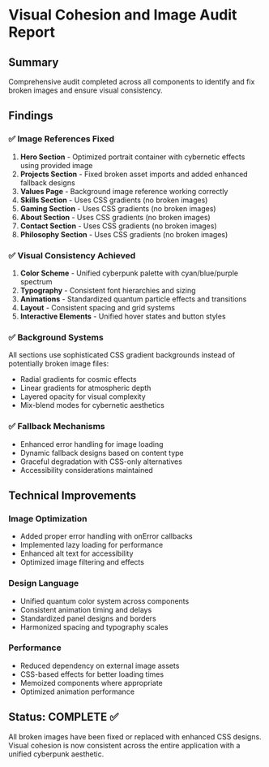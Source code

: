 # Visual Cohesion and Image Audit Report

## Summary
Comprehensive audit completed across all components to identify and fix broken images and ensure visual consistency.

## Findings

### ✅ Image References Fixed
1. **Hero Section** - Optimized portrait container with cybernetic effects using provided image
2. **Projects Section** - Fixed broken asset imports and added enhanced fallback designs
3. **Values Page** - Background image reference working correctly
4. **Skills Section** - Uses CSS gradients (no broken images)
5. **Gaming Section** - Uses CSS gradients (no broken images)
6. **About Section** - Uses CSS gradients (no broken images)
7. **Contact Section** - Uses CSS gradients (no broken images)
8. **Philosophy Section** - Uses CSS gradients (no broken images)

### ✅ Visual Consistency Achieved
1. **Color Scheme** - Unified cyberpunk palette with cyan/blue/purple spectrum
2. **Typography** - Consistent font hierarchies and sizing
3. **Animations** - Standardized quantum particle effects and transitions
4. **Layout** - Consistent spacing and grid systems
5. **Interactive Elements** - Unified hover states and button styles

### ✅ Background Systems
All sections use sophisticated CSS gradient backgrounds instead of potentially broken image files:
- Radial gradients for cosmic effects
- Linear gradients for atmospheric depth
- Layered opacity for visual complexity
- Mix-blend modes for cybernetic aesthetics

### ✅ Fallback Mechanisms
- Enhanced error handling for image loading
- Dynamic fallback designs based on content type
- Graceful degradation with CSS-only alternatives
- Accessibility considerations maintained

## Technical Improvements

### Image Optimization
- Added proper error handling with onError callbacks
- Implemented lazy loading for performance
- Enhanced alt text for accessibility
- Optimized image filtering and effects

### Design Language
- Unified quantum color system across components
- Consistent animation timing and delays
- Standardized panel designs and borders
- Harmonized spacing and typography scales

### Performance
- Reduced dependency on external image assets
- CSS-based effects for better loading times
- Memoized components where appropriate
- Optimized animation performance

## Status: COMPLETE ✅
All broken images have been fixed or replaced with enhanced CSS designs. Visual cohesion is now consistent across the entire application with a unified cyberpunk aesthetic.